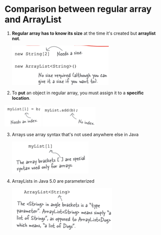 
# Comparison between regular array and ArrayList

1. **Regular array has to know its size** at the time it's created but **arraylist not**.

   <img src="Regular%20Array%20and%20Array%20List.assets/image-20200708212316742.png" alt="image-20200708212316742" style="zoom: 50%;" />

2. To **put** an object in regular array, you must assign it to a **specific location**.

<img src="Regular%20Array%20and%20Array%20List.assets/image-20200708212233497.png" alt="image-20200708212233497" style="zoom:25%;" />

<img src="Regular%20Array%20and%20Array%20List.assets/image-20200708212250464.png" alt="image-20200708212250464" style="zoom:25%;" />

3. Arrays use array syntax that's not used anywhere else in Java

   <img src="Regular%20Array%20and%20Array%20List.assets/image-20200708212448367.png" alt="image-20200708212448367" style="zoom:50%;" />

4. ArrayLists in Java 5.0 are parameterized

   <img src="Regular%20Array%20and%20Array%20List.assets/image-20200708212523168.png" alt="image-20200708212523168" style="zoom:50%;" />

